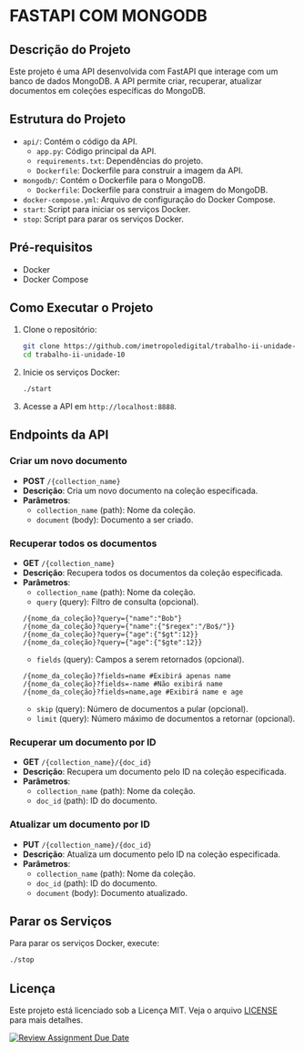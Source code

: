 # FASTAPI COM MONGODB

## Descrição do Projeto

Este projeto é uma API desenvolvida com FastAPI que interage com um banco de dados MongoDB. A API permite criar, recuperar, atualizar documentos em coleções específicas do MongoDB.

## Estrutura do Projeto

- `api/`: Contém o código da API.
    - `app.py`: Código principal da API.
    - `requirements.txt`: Dependências do projeto.
    - `Dockerfile`: Dockerfile para construir a imagem da API.
- `mongodb/`: Contém o Dockerfile para o MongoDB.
    - `Dockerfile`: Dockerfile para construir a imagem do MongoDB.
- `docker-compose.yml`: Arquivo de configuração do Docker Compose.
- `start`: Script para iniciar os serviços Docker.
- `stop`: Script para parar os serviços Docker.

## Pré-requisitos

- Docker
- Docker Compose

## Como Executar o Projeto

1. Clone o repositório:
     ```bash
     git clone https://github.com/imetropoledigital/trabalho-ii-unidade-10.git
     cd trabalho-ii-unidade-10
     ```

2. Inicie os serviços Docker:
     ```bash
     ./start
     ```

3. Acesse a API em `http://localhost:8888`.

## Endpoints da API

### Criar um novo documento

- **POST** `/{collection_name}`
- **Descrição**: Cria um novo documento na coleção especificada.
- **Parâmetros**:
    - `collection_name` (path): Nome da coleção.
    - `document` (body): Documento a ser criado.

### Recuperar todos os documentos

- **GET** `/{collection_name}`
- **Descrição**: Recupera todos os documentos da coleção especificada.
- **Parâmetros**:
    - `collection_name` (path): Nome da coleção.
    - `query` (query): Filtro de consulta (opcional).
    ```
    /{nome_da_coleção}?query={"name":"Bob"}
    /{nome_da_coleção}?query={"name":{"$regex":"/Bo$/"}}
    /{nome_da_coleção}?query={"age":{"$gt":12}}
    /{nome_da_coleção}?query={"age":{"$gte":12}}
    ```
    - `fields` (query): Campos a serem retornados (opcional).
     ```
    /{nome_da_coleção}?fields=name #Exibirá apenas name
    /{nome_da_coleção}?fields=-name #Não exibirá name
    /{nome_da_coleção}?fields=name,age #Exibirá name e age
    ```
    - `skip` (query): Número de documentos a pular (opcional).
    - `limit` (query): Número máximo de documentos a retornar (opcional).

### Recuperar um documento por ID

- **GET** `/{collection_name}/{doc_id}`
- **Descrição**: Recupera um documento pelo ID na coleção especificada.
- **Parâmetros**:
    - `collection_name` (path): Nome da coleção.
    - `doc_id` (path): ID do documento.

### Atualizar um documento por ID

- **PUT** `/{collection_name}/{doc_id}`
- **Descrição**: Atualiza um documento pelo ID na coleção especificada.
- **Parâmetros**:
    - `collection_name` (path): Nome da coleção.
    - `doc_id` (path): ID do documento.
    - `document` (body): Documento atualizado.

## Parar os Serviços

Para parar os serviços Docker, execute:
```bash
./stop
```

## Licença

Este projeto está licenciado sob a Licença MIT. Veja o arquivo [LICENSE](./LICENSE) para mais detalhes.

[![Review Assignment Due Date](https://classroom.github.com/assets/deadline-readme-button-22041afd0340ce965d47ae6ef1cefeee28c7c493a6346c4f15d667ab976d596c.svg)](https://classroom.github.com/a/ori1I0wD)